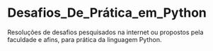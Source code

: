 # Desafios_De_Prática_em_Python
Resoluções de desafios pesquisados na internet ou propostos pela faculdade e afins, para prática da linguagem Python. 
